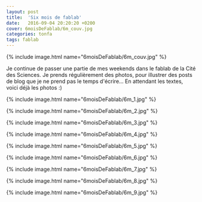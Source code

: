 ```yaml
---
layout: post
title:  'Six mois de fablab'
date:   2016-09-04 20:20:20 +0200
cover: 6moisDeFablab/6m_couv.jpg
categories: tonfa
tags: fablab
---
```


{% include image.html name="6moisDeFablab/6m_couv.jpg" %}

Je continue de passer une partie de mes weekends dans le fablab de la Cité des Sciences. Je prends régulièrement des photos, pour illustrer des posts de blog que je ne prend pas le temps d'écrire... En attendant les textes, voici déjà les photos :)
<!--more-->

{% include image.html name="6moisDeFablab/6m_1.jpg" %}

{% include image.html name="6moisDeFablab/6m_2.jpg" %}

{% include image.html name="6moisDeFablab/6m_3.jpg" %}

{% include image.html name="6moisDeFablab/6m_4.jpg" %}

{% include image.html name="6moisDeFablab/6m_5.jpg" %}

{% include image.html name="6moisDeFablab/6m_6.jpg" %}

{% include image.html name="6moisDeFablab/6m_7.jpg" %}

{% include image.html name="6moisDeFablab/6m_8.jpg" %}

{% include image.html name="6moisDeFablab/6m_9.jpg" %}
